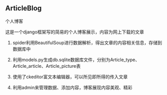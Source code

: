 ## ArticleBlog
个人博客

这是一个django框架写的简易的个人博客展示，内容为网上下载的文章

1. spider利用BeautifulSoup进行数据解析，得出文章的内容相关信息，存储到数据库中

2. 利用models.py生成db.sqlite数据库文件，分别为Article_type、Article_article、Article_picture表

3. 使用了ckeditor富文本编辑器，可以所见即所得的传入文章

4. 利用admin来管理数据、添加内容，博客展现内容美观、精彩

